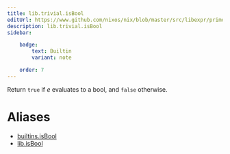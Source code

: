 ```yaml
---
title: lib.trivial.isBool
editUrl: https://www.github.com/nixos/nix/blob/master/src/libexpr/primops.cc
description: lib.trivial.isBool
sidebar:

    badge:
        text: Builtin
        variant: note

    order: 7
---
```


Return `true` if *e* evaluates to a bool, and `false` otherwise.


# Aliases

- [builtins.isBool](./reference/builtins/builtins-isBool)
- [lib.isBool](./reference/lib/lib-isBool)


